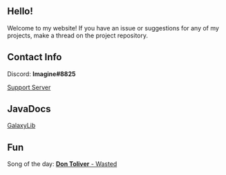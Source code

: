 ## Hello!
Welcome to my website! If you have an issue or suggestions for any of my projects, make a thread on the project repository.

## Contact Info
Discord: **Imagine#8825**

[Support Server](https://discord.gg/JTwj6NVsmt)
## JavaDocs
[GalaxyLib](http://imaginedevmc.github.io/GalaxyLib/index.html)

## Fun
Song of the day: [**Don Toliver** - Wasted](https://www.youtube.com/watch?v=YM6ukDewm-U)
